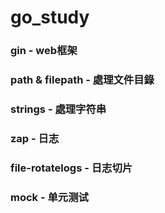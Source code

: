 # go_study

### gin - web框架

### path & filepath - 處理文件目錄

### strings - 處理字符串

### zap - 日志

### file-rotatelogs - 日志切片 

### mock - 单元测试